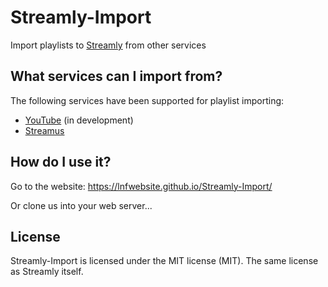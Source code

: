 # Streamly-Import
Import playlists to [Streamly](https://github.com/LNFWebsite/Streamly) from other services

## What services can I import from?

The following services have been supported for playlist importing:

- [YouTube](https://www.youtube.com/) (in development)
- [Streamus](https://streamus.com/)

## How do I use it?

Go to the website: https://lnfwebsite.github.io/Streamly-Import/

Or clone us into your web server...

## License

Streamly-Import is licensed under the MIT license (MIT). The same license as Streamly itself.
